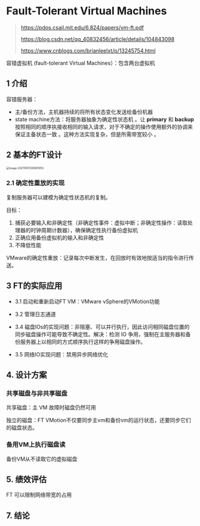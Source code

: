 # Fault-Tolerant Virtual Machines

> https://pdos.csail.mit.edu/6.824/papers/vm-ft.pdf
>
> https://blog.csdn.net/qq_40832456/article/details/104843098
>
> https://www.cnblogs.com/brianleelxt/p/13245754.html

容错虚拟机 (fault-tolerant Virtual Machines）：包含两台虚拟机

## 1 介绍

容错服务器：

- 主/备份方法，主机器持续的将所有状态变化发送给备份机器
- state machine方法：将服务器抽象为确定性状态机 。让 **primary** 和 **backup** 按照相同的顺序执接收相同的输入请求，对于不确定的操作使用额外的协调来保证主备状态一致
  。这种方法实现复杂，但是所需带宽较小 。

## 2 基本的FT设计

<img src="../../../../learn6.824-local/images/image-20211007200801053.png" alt="image-20211007200801053" style="zoom:50%;" />

### 2.1 确定性重放的实现

复制服务器可以建模为确定性状态机的复制。

目标：

1. 捕获必要输入和非确定性（非确定性事件：虚拟中断；非确定性操作：读取处理器的时钟周期计数器），确保确定性执行备份虚拟机
2. 正确应用备份虚拟机的输入和非确定性
3. 不降低性能

VMware的确定性重放：记录每次中断发生，在回放时有效地按适当的指令进行传送。

## 3 FT的实际应用

- 3.1 启动和重新启动FT VM：VMware vSphere的VMotion功能

- 3.2 管理日志通道

- 3.4 磁盘IOs的实现问题：非阻塞、可以并行执行，因此访问相同磁盘位置的同步磁盘操作可能导致不确定性。解决：检测 IO 争用，强制在主服务器和备份服务器上以相同的方式顺序执行这样的争用磁盘操作。
- 3.5 网络IO实现问题：禁用异步网络优化

## 4. 设计方案

### 共享磁盘与非共享磁盘

共享磁盘：主 VM 故障时磁盘仍然可用

独立的磁盘：FT VMotion不仅要同步主vm和备份vm的运行状态，还要同步它们的磁盘状态。

### 备用VM上执行磁盘读

备份VM从不读取它的虚拟磁盘

## 5. 绩效评估

FT 可以限制网络带宽的占用

## 7. 结论

